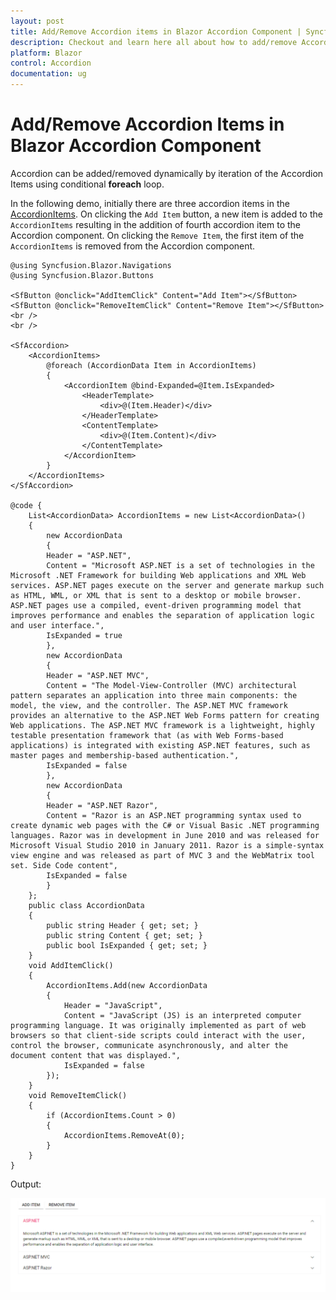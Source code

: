 ```yaml
---
layout: post
title: Add/Remove Accordion items in Blazor Accordion Component | Syncfusion
description: Checkout and learn here all about how to add/remove Accordion items in Syncfusion Blazor Accordion component and more.
platform: Blazor
control: Accordion
documentation: ug
---
```


# Add/Remove Accordion Items in Blazor Accordion Component

Accordion can be added/removed dynamically by iteration of the Accordion Items using conditional **foreach** loop.

In the following demo, initially there are three accordion items in the [AccordionItems](https://help.syncfusion.com/cr/blazor/Syncfusion.Blazor.Navigations.AccordionItems.html). On clicking the `Add Item` button, a new item is added to the `AccordionItems` resulting in the addition of fourth accordion item to the Accordion component. On clicking the `Remove Item`, the first item of the `AccordionItems` is removed from the Accordion component.

```cshtml
@using Syncfusion.Blazor.Navigations
@using Syncfusion.Blazor.Buttons

<SfButton @onclick="AddItemClick" Content="Add Item"></SfButton>
<SfButton @onclick="RemoveItemClick" Content="Remove Item"></SfButton>
<br />
<br />

<SfAccordion>
    <AccordionItems>
        @foreach (AccordionData Item in AccordionItems)
        {
            <AccordionItem @bind-Expanded=@Item.IsExpanded>
                <HeaderTemplate>
                    <div>@(Item.Header)</div>
                </HeaderTemplate>
                <ContentTemplate>
                    <div>@(Item.Content)</div>
                </ContentTemplate>
            </AccordionItem>
        }
    </AccordionItems>
</SfAccordion>

@code {
    List<AccordionData> AccordionItems = new List<AccordionData>()
    {
        new AccordionData
        {
        Header = "ASP.NET",
        Content = "Microsoft ASP.NET is a set of technologies in the Microsoft .NET Framework for building Web applications and XML Web services. ASP.NET pages execute on the server and generate markup such as HTML, WML, or XML that is sent to a desktop or mobile browser. ASP.NET pages use a compiled, event-driven programming model that improves performance and enables the separation of application logic and user interface.",
        IsExpanded = true
        },
        new AccordionData
        {
        Header = "ASP.NET MVC",
        Content = "The Model-View-Controller (MVC) architectural pattern separates an application into three main components: the model, the view, and the controller. The ASP.NET MVC framework provides an alternative to the ASP.NET Web Forms pattern for creating Web applications. The ASP.NET MVC framework is a lightweight, highly testable presentation framework that (as with Web Forms-based applications) is integrated with existing ASP.NET features, such as master pages and membership-based authentication.",
        IsExpanded = false
        },
        new AccordionData
        {
        Header = "ASP.NET Razor",
        Content = "Razor is an ASP.NET programming syntax used to create dynamic web pages with the C# or Visual Basic .NET programming languages. Razor was in development in June 2010 and was released for Microsoft Visual Studio 2010 in January 2011. Razor is a simple-syntax view engine and was released as part of MVC 3 and the WebMatrix tool set. Side Code content",
        IsExpanded = false
        }
    };
    public class AccordionData
    {
        public string Header { get; set; }
        public string Content { get; set; }
        public bool IsExpanded { get; set; }
    }
    void AddItemClick()
    {
        AccordionItems.Add(new AccordionData
        {
            Header = "JavaScript",
            Content = "JavaScript (JS) is an interpreted computer programming language. It was originally implemented as part of web browsers so that client-side scripts could interact with the user, control the browser, communicate asynchronously, and alter the document content that was displayed.",
            IsExpanded = false
        });
    }
    void RemoveItemClick()
    {
        if (AccordionItems.Count > 0)
        {
            AccordionItems.RemoveAt(0);
        }
    }
}
```

Output:

![Adding or Removing items in Blazor Accordion](../images/blazor-accordion-add-remove-item.gif)